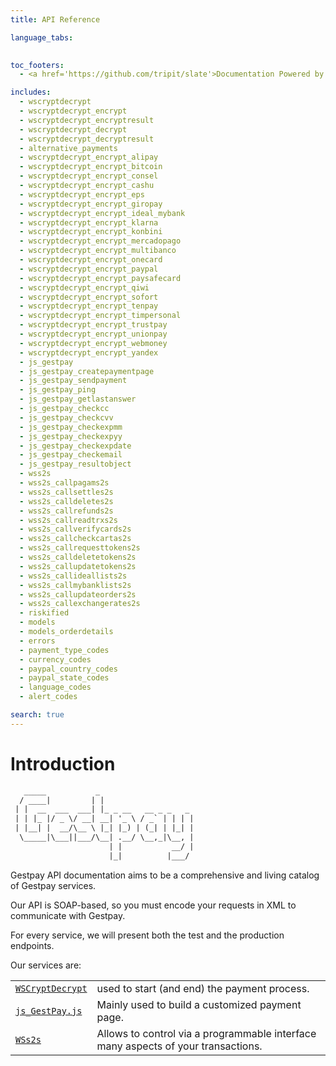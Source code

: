 ```yaml
---
title: API Reference

language_tabs:
  

toc_footers:
  - <a href='https://github.com/tripit/slate'>Documentation Powered by Slate</a>

includes:
  - wscryptdecrypt
  - wscryptdecrypt_encrypt
  - wscryptdecrypt_encryptresult
  - wscryptdecrypt_decrypt
  - wscryptdecrypt_decryptresult
  - alternative_payments
  - wscryptdecrypt_encrypt_alipay
  - wscryptdecrypt_encrypt_bitcoin
  - wscryptdecrypt_encrypt_consel
  - wscryptdecrypt_encrypt_cashu
  - wscryptdecrypt_encrypt_eps
  - wscryptdecrypt_encrypt_giropay
  - wscryptdecrypt_encrypt_ideal_mybank
  - wscryptdecrypt_encrypt_klarna
  - wscryptdecrypt_encrypt_konbini
  - wscryptdecrypt_encrypt_mercadopago
  - wscryptdecrypt_encrypt_multibanco
  - wscryptdecrypt_encrypt_onecard
  - wscryptdecrypt_encrypt_paypal
  - wscryptdecrypt_encrypt_paysafecard
  - wscryptdecrypt_encrypt_qiwi
  - wscryptdecrypt_encrypt_sofort
  - wscryptdecrypt_encrypt_tenpay
  - wscryptdecrypt_encrypt_timpersonal
  - wscryptdecrypt_encrypt_trustpay
  - wscryptdecrypt_encrypt_unionpay
  - wscryptdecrypt_encrypt_webmoney
  - wscryptdecrypt_encrypt_yandex
  - js_gestpay
  - js_gestpay_createpaymentpage
  - js_gestpay_sendpayment
  - js_gestpay_ping
  - js_gestpay_getlastanswer
  - js_gestpay_checkcc
  - js_gestpay_checkcvv
  - js_gestpay_checkexpmm
  - js_gestpay_checkexpyy
  - js_gestpay_checkexpdate
  - js_gestpay_checkemail
  - js_gestpay_resultobject
  - wss2s
  - wss2s_callpagams2s
  - wss2s_callsettles2s
  - wss2s_calldeletes2s
  - wss2s_callrefunds2s
  - wss2s_callreadtrxs2s
  - wss2s_callverifycards2s
  - wss2s_callcheckcartas2s
  - wss2s_callrequesttokens2s
  - wss2s_calldeletetokens2s
  - wss2s_callupdatetokens2s
  - wss2s_callideallists2s
  - wss2s_callmybanklists2s
  - wss2s_callupdateorders2s
  - wss2s_callexchangerates2s
  - riskified
  - models
  - models_orderdetails
  - errors
  - payment_type_codes
  - currency_codes
  - paypal_country_codes
  - paypal_state_codes
  - language_codes
  - alert_codes

search: true
---
```


# Introduction


```xml
   _____           _                     
  / ____|         | |                    
 | |  __  ___  ___| |_ _ __   __ _ _   _ 
 | | |_ |/ _ \/ __| __| '_ \ / _` | | | |
 | |__| |  __/\__ \ |_| |_) | (_| | |_| |
  \_____|\___||___/\__| .__/ \__,_|\__, |
                      | |           __/ |
                      |_|          |___/ 
```

Gestpay API documentation aims to be a comprehensive and living catalog of Gestpay services.

Our API is SOAP-based, so you must encode your requests in XML to communicate with Gestpay.

For every service, we will present both the test and the production endpoints.   

Our services are: 

|     |     | 
| --- | --- | 
| [`WSCryptDecrypt`](#wscryptdecrypt-api) | used to start (and end) the payment process. | 
| [`js_GestPay.js`](#js_gestpay-js-api) | Mainly used to build a customized payment page. | 
| [`WSs2s`](#wss2s-api) | Allows to control via a programmable interface many aspects of your transactions. |

